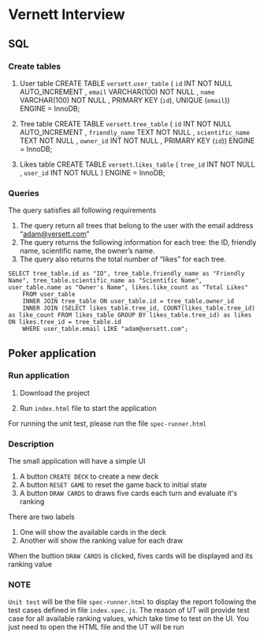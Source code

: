 # Vernett Interview

## SQL

### Create tables

1. User table
CREATE TABLE `versett`.`user_table` ( `id` INT NOT NULL AUTO_INCREMENT , `email` VARCHAR(100) NOT NULL , `name` VARCHAR(100) NOT NULL , PRIMARY KEY (`id`), UNIQUE (`email`)) ENGINE = InnoDB;

2. Tree table
CREATE TABLE `versett`.`tree_table` ( `id` INT NOT NULL AUTO_INCREMENT , `friendly_name` TEXT NOT NULL , `scientific_name` TEXT NOT NULL , `owner_id` INT NOT NULL , PRIMARY KEY (`id`)) ENGINE = InnoDB;

3. Likes table
CREATE TABLE `versett`.`likes_table` ( `tree_id` INT NOT NULL , `user_id` INT NOT NULL ) ENGINE = InnoDB;

### Queries

The query satisfies all following requirements
1. The query return all trees that belong to the user with the email address “adam@versett.com”
2. The query returns the following information for each tree: the ID, friendly name, scientific name, the owner’s name.
3. The query also returns the total number of “likes” for each tree.

```
SELECT tree_table.id as "ID", tree_table.friendly_name as "Friendly Name", tree_table.scientific_name as "Scientific Name", user_table.name as "Owner's Name", likes.like_count as "Total Likes" 
    FROM user_table 
    INNER JOIN tree_table ON user_table.id = tree_table.owner_id 
    INNER JOIN (SELECT likes_table.tree_id, COUNT(likes_table.tree_id) as like_count FROM likes_table GROUP BY likes_table.tree_id) as likes ON likes.tree_id = tree_table.id
    WHERE user_table.email LIKE "adam@versett.com";
```
## Poker application

### Run application

1. Download the project

2. Run `index.html` file to start the application

For running the unit test, please run the file `spec-runner.html`

### Description
The small application will have a simple UI

1. A button `CREATE DECK` to create a new deck
2. A button `RESET GAME` to reset the game back to initial state
3. A button `DRAW CARDS` to draws five cards each turn and evaluate it's ranking

There are two labels

1. One will show the available cards in the deck
2. Another will show the ranking value for each draw

When the buttion `DRAW CARDS` is clicked, fives cards will be displayed and its ranking value

### NOTE

`Unit test` will be the file `spec-runner.html` to display the report following the test cases defined in file `index.spec.js`.
The reason of UT will provide test case for all available ranking values, which take time to test on the UI. You just need to open the
HTML file and the UT will be run